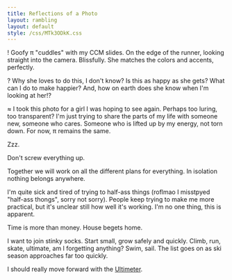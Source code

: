 ```yaml
---
title: Reflections of a Photo
layout: rambling
layout: default
style: /css/MTk3ODkK.css
---
```


! Goofy π "cuddles" with my CCM slides. On the edge of the runner, looking straight into the camera. Blissfully. She matches the colors and accents, perfectly.

? Why she loves to do this, I don't know? Is this as happy as she gets? What can I do to make happier? And, how on earth does she know when I'm looking at her!?

≈ I took this photo for a girl I was hoping to see again. Perhaps too luring, too transparent? I'm just trying to share the parts of my life with someone new, someone who cares. Someone who is lifted up by my energy, not torn down. For now, π remains the same.

Zzz.

Don't screw everything up.

Together we will work on all the different plans for everything. In isolation nothing belongs anywhere.

I'm quite sick and tired of trying to half-ass things (roflmao I misstpyed "half-ass thongs", sorry not sorry). People keep trying to make me more practical, but it's unclear still how well it's working. I'm no one thing, this is apparent.

Time is more than money. House begets home.

I want to join stinky socks. Start small, grow safely and quickly. Climb, run, skate, ultimate, am I forgetting anything? Swim, sail. The list goes on as ski season approaches far too quickly.


I should really move forward with the [Ultimeter](/projects/ultimeter).
